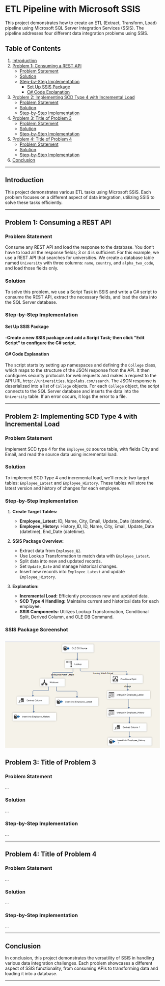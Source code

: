 # ETL Pipeline with Microsoft SSIS

This project demonstrates how to create an ETL (Extract, Transform, Load) pipeline using Microsoft SQL Server Integration Services (SSIS). The pipeline addresses four different data integration problems using SSIS.

## Table of Contents

1. [Introduction](#introduction)
2. [Problem 1: Consuming a REST API](#problem-1-consuming-a-rest-api)
    - [Problem Statement](#problem-statement)
    - [Solution](#solution)
    - [Step-by-Step Implementation](#step-by-step-implementation)
        - [Set Up SSIS Package](#set-up-ssis-package)
        - [C# Code Explanation](#c-code-explanation)
3. [Problem 2: Implementing SCD Type 4 with Incremental Load](#problem-2-implementing-scd-type-4-with-incremental-load)
    - [Problem Statement](#problem-statement-1)
    - [Solution](#solution-1)
    - [Step-by-Step Implementation](#step-by-step-implementation-1)
4. [Problem 3: Title of Problem 3](#problem-3-title-of-problem-3)
    - [Problem Statement](#problem-statement-2)
    - [Solution](#solution-2)
    - [Step-by-Step Implementation](#step-by-step-implementation-2)
5. [Problem 4: Title of Problem 4](#problem-4-title-of-problem-4)
    - [Problem Statement](#problem-statement-3)
    - [Solution](#solution-3)
    - [Step-by-Step Implementation](#step-by-step-implementation-3)
6. [Conclusion](#conclusion)

---

## Introduction

This project demonstrates various ETL tasks using Microsoft SSIS. Each problem focuses on a different aspect of data integration, utilizing SSIS to solve these tasks efficiently.

---

## Problem 1: Consuming a REST API

### Problem Statement

Consume any REST API and load the response to the database. You don’t have to load all the response fields; 3 or 4 is sufficient. For this example, we use a REST API that searches for universities. We create a database table named `University` with three columns: `name`, `country`, and `alpha_two_code`, and load those fields only.

### Solution

To solve this problem, we use a Script Task in SSIS and write a C# script to consume the REST API, extract the necessary fields, and load the data into the SQL Server database.

### Step-by-Step Implementation

#### Set Up SSIS Package

-**Create a new SSIS package and add a Script Task; then click "Edit Script" to configure the C# script.**

#### C# Code Explanation

The script starts by setting up namespaces and defining the `College` class, which maps to the structure of the JSON response from the API. It then configures security protocols for web requests and makes a request to the API URL `http://universities.hipolabs.com/search`. The JSON response is deserialized into a list of `College` objects. For each `College` object, the script connects to the SQL Server database and inserts the data into the `University` table. If an error occurs, it logs the error to a file.

---

## Problem 2: Implementing SCD Type 4 with Incremental Load

### Problem Statement

Implement SCD type 4 for the `Employee_Q2` source table, with fields City and Email, and read the source data using incremental load.

### Solution

To implement SCD Type 4 and incremental load, we'll create two target tables: `Employee_Latest` and `Employee_History`. These tables will store the latest version and history of changes for each employee.

### Step-by-Step Implementation

1. **Create Target Tables:**
   - **Employee_Latest:** ID, Name, City, Email, Update_Date (datetime).
   - **Employee_History:** History_ID, ID, Name, City, Email, Update_Date (datetime), End_Date (datetime).

2. **SSIS Package Overview:**
   - Extract data from `Employee_Q2`.
   - Use Lookup Transformation to match data with `Employee_Latest`.
   - Split data into new and updated records.
   - Set `Update_Date` and manage historical changes.
   - Insert new records into `Employee_Latest` and update `Employee_History`.

3. **Explanation:**
   - **Incremental Load:** Efficiently processes new and updated data.
   - **SCD Type 4 Handling:** Maintains current and historical data for each employee.
   - **SSIS Components:** Utilizes Lookup Transformation, Conditional Split, Derived Column, and OLE DB Command.

### SSIS Package Screenshot

![SSIS Package Screenshot](Problem2.png)
---

## Problem 3: Title of Problem 3

### Problem Statement

...

### Solution

...

### Step-by-Step Implementation

...

---

## Problem 4: Title of Problem 4

### Problem Statement

...

### Solution

...

### Step-by-Step Implementation

...

---

## Conclusion

In conclusion, this project demonstrates the versatility of SSIS in handling various data integration challenges. Each problem showcases a different aspect of SSIS functionality, from consuming APIs to transforming data and loading it into a database.

---
